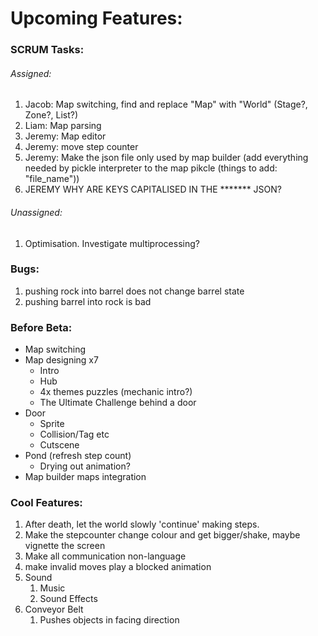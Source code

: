 # Upcoming Features:

### SCRUM Tasks:

###### Assigned:

1. Jacob: Map switching, find and replace "Map" with "World" (Stage?,  Zone?, List?)
2. Liam: Map parsing
3. Jeremy: Map editor
4. Jeremy: move step counter
5. Jeremy: Make the json file only used by map builder (add everything needed by pickle interpreter to the map pikcle (things to add: "file_name"))
5. JEREMY WHY ARE KEYS CAPITALISED IN THE ******* JSON?
###### Unassigned:

1. Optimisation. Investigate multiprocessing?



### Bugs:
1. pushing rock into barrel does not change barrel state
2. pushing barrel into rock is bad

### Before Beta:

* Map switching
* Map designing x7
  * Intro
  * Hub
  * 4x themes puzzles (mechanic intro?)
  * The Ultimate Challenge behind a door
* Door
  * Sprite
  * Collision/Tag etc
  * Cutscene
* Pond (refresh step count)
  * Drying out animation?
* Map builder maps integration

### Cool Features:

1. After death, let the world slowly 'continue' making steps.
2. Make the stepcounter change colour and get bigger/shake, maybe vignette the screen
3. Make all communication non-language
4. make invalid moves play a blocked animation
5. Sound
   1. Music
   2. Sound Effects
6. Conveyor Belt
   1. Pushes objects in facing direction
